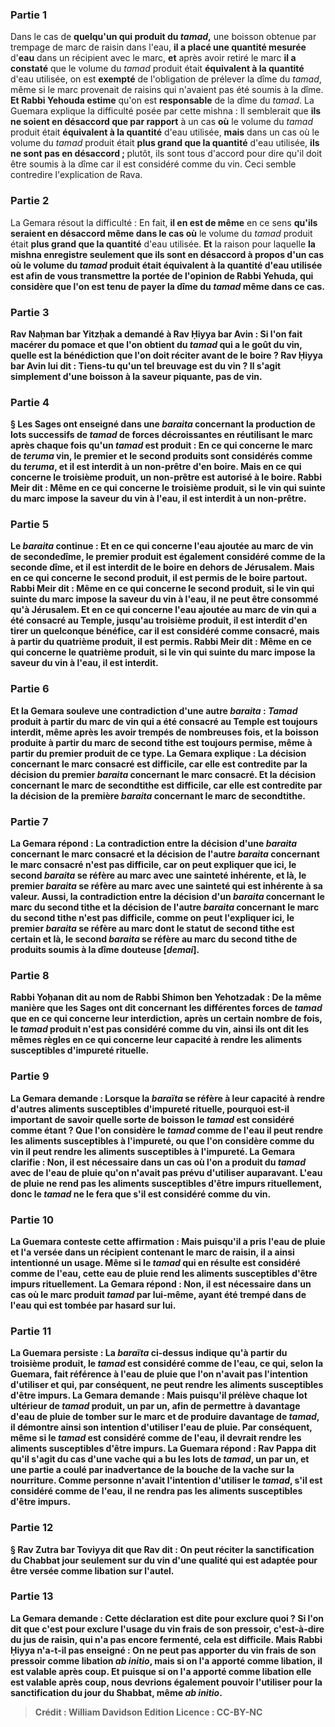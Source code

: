 
### Partie 1
Dans le cas de <b>quelqu'un qui produit du <i>tamad</i>,</b> une boisson obtenue par trempage de marc de raisin dans l'eau, <b>il a placé une quantité mesurée</b> d'<b>eau</b> dans un récipient avec le marc, <b>et</b> après avoir retiré le marc <b>il a constaté</b> que le volume du <i>tamad</i> produit était <b>équivalent à la quantité</b> d'eau utilisée, on est <b>exempté</b> de l'obligation de prélever la dîme du <i>tamad</i>, même si le marc provenait de raisins qui n'avaient pas été soumis à la dîme. <b>Et Rabbi Yehouda estime</b> qu'on est <b>responsable</b> de la dîme du <i>tamad</i>. La Guemara explique la difficulté posée par cette mishna : Il semblerait que <b>ils ne soient en désaccord que par rapport</b> à un cas <b>où</b> le volume du <i>tamad</i> produit était <b>équivalent à la quantité</b> d'eau utilisée, <b>mais</b> dans un cas où le volume du <i>tamad</i> produit était <b>plus grand que la quantité</b> d'eau utilisée, <b>ils ne sont pas en désaccord ; </b> plutôt, ils sont tous d'accord pour dire qu'il doit être soumis à la dîme car il est considéré comme du vin. Ceci semble contredire l'explication de Rava.

### Partie 2
La Gemara résout la difficulté : En fait, <b>il en est de même</b> en ce sens <b>qu'ils seraient en désaccord même dans le cas où</b> le volume du <i>tamad</i> produit était <b>plus grand que la quantité</b> d'eau utilisée. <b>Et</b> la raison pour laquelle <b>la mishna enregistre seulement que <b>ils sont en désaccord</b> à propos d'un cas <b>où</b> le volume du <i>tamad</i> produit était <b>équivalent à la quantité</b> d'eau utilisée est afin de <b>vous transmettre la portée de</b> l'opinion <b>de Rabbi Yehuda, </b> qui considère que l'on est tenu de payer la dîme du <i>tamad</i> même dans ce cas.

### Partie 3
<b>Rav Naḥman bar Yitzḥak a demandé à Rav Ḥiyya bar Avin :</b> Si l'on fait macérer du <b>pomace</b> et que l'on obtient du <i>tamad</i> <b>qui a le goût du vin, quelle est</b> la bénédiction que l'on doit réciter avant de le boire ? Rav Ḥiyya bar Avin <b>lui dit : Tiens-tu</b> qu'un tel breuvage <b>est du vin ? Il s'agit simplement d'une boisson à la saveur piquante</b>, pas de vin.

### Partie 4
§ <b>Les Sages ont enseigné</b> dans une <i>baraita</i> concernant la production de lots successifs de <i>tamad</i> de forces décroissantes en réutilisant le marc après chaque fois qu'un <i>tamad</i> est produit : En ce qui concerne le <b>marc de <i>teruma</i></b> vin, le <b>premier et le second</b> produits sont considérés comme du <i>teruma</i>, et il est <b>interdit</b> à un non-prêtre d'en boire. <b>Mais</b> en ce qui concerne <b>le troisième</b> produit, un non-prêtre <b>est autorisé</b> à le boire. <b>Rabbi Meir dit : Même</b> en ce qui concerne le <b>troisième</b> produit, si le vin qui suinte du marc <b>impose</b> la <b>saveur</b> du vin à l'eau, il est interdit à un non-prêtre.

### Partie 5
Le <i>baraita</i> continue : <b>Et</b> en ce qui concerne l'eau ajoutée au marc <b>de</b> vin de seconde<b>dîme</b>, le <b>premier</b> produit est également considéré comme de la seconde dîme, et il est <b>interdit</b> de le boire en dehors de Jérusalem. <b>Mais</b> en ce qui concerne <b>le second</b> produit, il <b>est permis</b> de le boire partout. <b>Rabbi Meir dit : Même</b> en ce qui concerne le <b>second</b> produit, si le vin qui suinte du marc <b>impose</b> la <b>saveur</b> du vin à l'eau, il ne peut être consommé qu'à Jérusalem. <b>Et</b> en ce qui concerne l'eau ajoutée au marc <b>de</b> vin qui a été <b>consacré</b> au Temple, jusqu'au <b>troisième</b> produit, il est <b>interdit</b> d'en tirer un quelconque bénéfice, car il est considéré comme consacré, <b>mais</b> à partir du <b>quatrième</b> produit, il <b>est permis. Rabbi Meir dit : Même</b> en ce qui concerne le <b>quatrième</b> produit, si le vin qui suinte du marc <b>impose</b> la <b>saveur</b> du vin à l'eau, il est interdit.

### Partie 6
<b>Et</b> la Gemara <b>souleve une contradiction</b> d'une autre <i>baraita</i> : <i>Tamad</i> produit à partir du marc <b>de</b> vin qui a été <b>consacré</b> au Temple est <b>toujours interdit,</b> même après les avoir trempés de nombreuses fois, <b>et</b> la boisson produite à partir du marc <b>de</b> second <b>tithe est toujours permise,</b> même à partir du premier produit de ce type. La Gemara explique : La décision concernant le marc <b>consacré</b> est <b>difficile,</b> car elle est contredite par la décision du premier <i>baraita</i> concernant le marc <b>consacré</b>. Et la décision concernant le marc de second<b>tithe</b> est <b>difficile,</b> car elle est contredite par la décision de la première <i>baraita</i> concernant le marc de second<b>tithe</b>.

### Partie 7
La Gemara répond : La contradiction entre la décision d'une <i>baraita</i> concernant le marc <b>consacré</b> et la décision de l'autre <i>baraita</i> concernant le marc <b>consacré</b> n'est <b>pas difficile,</b> car on peut expliquer que <b>ici, </b> le second <i>baraita</i> se réfère au marc <b>avec une sainteté inhérente,</b> et <b>là,</b> le premier <i>baraita</i> se réfère au marc <b>avec une sainteté</b> qui est inhérente à sa <b>valeur. </b> Aussi, la contradiction entre la décision d'un <i>baraita</i> concernant le marc du second <b>tithe</b> et la décision de l'autre <i>baraita</i> concernant le marc du second <b>tithe</b> n'est <b>pas difficile,</b> comme on peut l'expliquer <b>ici, </b> le premier <i>baraita</i> se réfère au marc dont le statut de second <b>tithe</b> est <b>certain</b> et <b>là,</b> le second <i>baraita</i> se réfère au marc <b>du</b> second <b>tithe</b> de <b>produits soumis à la dîme douteuse [<i>demai</i>]. </b>

### Partie 8
<b>Rabbi Yoḥanan dit au nom de Rabbi Shimon ben Yehotzadak : </b> De la <b>même manière que</b> les Sages ont <b>dit</b> concernant les différentes forces de <i>tamad</i> que <b>en ce qui concerne leur interdiction, </b> après un certain nombre de fois, le <i>tamad</i> produit n'est pas considéré comme du vin, <b>ainsi</b> <b>ils ont dit</b> les mêmes règles <b>en ce qui concerne leur capacité à rendre</b> les aliments <b>susceptibles</b> d'impureté rituelle.

### Partie 9
La Gemara demande : Lorsque la <i>baraïta</i> se réfère à <b>leur capacité à rendre</b> d'autres aliments <b>susceptibles</b> d'impureté rituelle, pourquoi est-il important de savoir <b>quelle</b> sorte de boisson le <i>tamad</i> est considéré comme étant ? <b>Que l'on considère</b> le <i>tamad</i> <b>comme de l'eau</b> il peut <b>rendre</b> les aliments <b>susceptibles</b> à l'impureté, ou <b>que l'on considère</b> comme du <b>vin il</b> peut <b>rendre</b> les aliments <b>susceptibles</b> à l'impureté. La Gemara clarifie : <b>Non,</b> il est <b>nécessaire</b> dans un cas <b>où l'on a produit du <i>tamad</i> avec de l'eau de pluie</b> qu'on n'avait pas prévu d'utiliser auparavant. L'eau de pluie ne rend pas les aliments susceptibles d'être impurs rituellement, donc le <i>tamad</i> ne le fera que s'il est considéré comme du vin.

### Partie 10
La Guemara conteste cette affirmation : <b>Mais puisqu'il a pris</b> l'eau de pluie <b>et l'a versée dans un récipient</b> contenant le marc de raisin, <b>il a</b> ainsi <b>intentionné</b> un usage. Même si le <i>tamad</i> qui en résulte est considéré comme de l'eau, cette eau de pluie rend les aliments susceptibles d'être impurs rituellement. La Gemara répond : <b>Non,</b> il est <b>nécessaire</b> dans un cas <b>où</b> le marc <b>produit <i>tamad</i> par lui-même,</b> ayant été trempé dans de l'eau qui est tombée par hasard sur lui.

### Partie 11
La Guemara persiste : La <i>baraïta</i> ci-dessus indique qu'à partir du troisième produit, le <i>tamad</i> est considéré comme de l'eau, ce qui, selon la Guemara, fait référence à l'eau de pluie que l'on n'avait pas l'intention d'utiliser et qui, par conséquent, ne peut rendre les aliments susceptibles d'être impurs. La Gemara demande : <b>Mais puisqu'il prélève</b> chaque lot ultérieur de <i>tamad</i> produit, <b>un par un,</b> afin de permettre à davantage d'eau de pluie de tomber sur le marc et de produire davantage de <i>tamad</i>, <b>il</b> démontre ainsi son <b>intention</b> d'utiliser l'eau de pluie. Par conséquent, même si le <i>tamad</i> est considéré comme de l'eau, il devrait rendre les aliments susceptibles d'être impurs. La Guemara répond : <b>Rav Pappa dit</b> qu'il s'agit du cas <b>d'une vache qui a bu</b> les lots de <i>tamad</i>, <b>un par un,</b> et une partie a coulé par inadvertance de la bouche de la vache sur la nourriture. Comme personne n'avait l'intention d'utiliser le <i>tamad</i>, s'il est considéré comme de l'eau, il ne rendra pas les aliments susceptibles d'être impurs.

### Partie 12
§ <b>Rav Zutra bar Toviyya dit</b> que <b>Rav dit : On peut réciter la sanctification du</b> Chabbat <b>jour seulement sur du vin</b> d'une qualité qui est <b>adaptée pour être versée</b> comme libation <b>sur l'autel.</b>

### Partie 13
La Gemara demande : Cette déclaration est dite <b>pour exclure quoi ? Si l'on dit</b> que c'est <b>pour exclure</b> l'usage du <b>vin</b> frais <b>de son pressoir,</b> c'est-à-dire du jus de raisin, qui n'a pas encore fermenté, cela est difficile. <b>Mais Rabbi Ḥiyya n'a-t-il pas enseigné : On ne peut pas apporter du vin</b> frais <b>de son pressoir</b> comme libation <i>ab initio</i>, <b>mais si on l'a apporté</b> comme libation, <b>il est valable</b> après coup. <b>Et puisque si on l'a apporté</b> comme libation <b>elle est valable</b> après coup, <b>nous</b> devrions <b>également</b> pouvoir l'utiliser pour la sanctification du jour du Shabbat, <b>même <i>ab initio</i>.</b>

>Crédit : William Davidson Edition
>Licence : CC-BY-NC